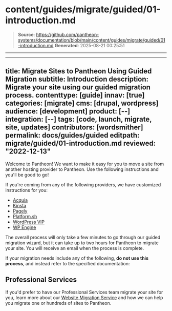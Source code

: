 # content/guides/migrate/guided/01-introduction.md

> **Source**: https://github.com/pantheon-systems/documentation/blob/main/content/guides/migrate/guided/01-introduction.md
> **Generated**: 2025-08-21 00:25:51

---

---
title: Migrate Sites to Pantheon Using Guided Migration
subtitle: Introduction
description: Migrate your site using our guided migration process.
contenttype: [guide]
innav: [true]
categories: [migrate]
cms: [drupal, wordpress]
audience: [development]
product: [--]
integration: [--]
tags: [code, launch, migrate, site, updates]
contributors: [wordsmither]
permalink: docs/guides/guided
editpath: migrate/guided/01-introduction.md
reviewed: "2022-12-13"
---
<Wistia src="n8tnwnrkn6" />

Welcome to Pantheon! We want to make it easy for you to move a site from another hosting provider to Pantheon. Use the following instructions and you'll be good to go!

<Alert title="Note" type="info" >

If you're coming from any of the following providers, we have customized instructions for you:

- [Acquia](/guides/acquia/migrate)
- [Kinsta](/guides/kinsta/migrate)
- [Pagely](/guides/pagely/migrate)
- [Platform.sh](/guides/platformsh/migrate)
- [WordPress VIP](/guides/wordpressvip/migrate)
- [WP Engine](/guides/wpengine/migrate)

</Alert>

The overall process will only take a few minutes to go through our guided migration wizard, but it can take up to two hours for Pantheon to migrate your site. You will receive an email when the process is complete.

<Alert title="Warning" type="danger" >

If your migration needs include any of the following, **do not use this process**, and instead refer to the specified documentation:

<Partial file="migrate/manual-when-all.md" />
<Partial file="migrate/manual-when-drupal.md" />
<Partial file="migrate/manual-when-wordpress.md" />

</Alert>


## Professional Services

If you'd prefer to have our Professional Services team migrate your site for you, learn more about our [Website Migration Service](https://pantheon.io/professional-services/website-migrations?docs) and how we can help you migrate one or hundreds of sites to Pantheon.